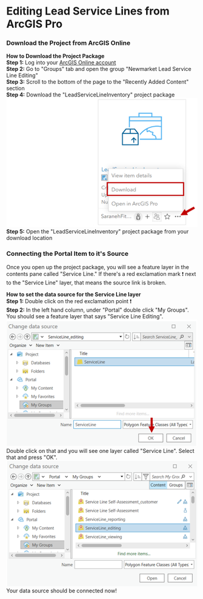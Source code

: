 # Editing Lead Service Lines from ArcGIS Pro
### Download the Project from ArcGIS Online <br>
<B>How to Download the Project Package</B><br>
<B>Step 1:</B> Log into your [ArcGIS Online account](https://www.arcgis.com) <br>
<B>Step 2:</B> Go to "Groups" tab and open the group "Newmarket Lead Service Line Editing"<br>
<B>Step 3:</B> Scroll to the bottom of the page to the "Recently Added Content" section<br>
<B>Step 4:</B> Download the "LeadServiceLineInventory" project package<br>
![image](media/downloadpkg.PNG) <br>
<B>Step 5:</B> Open the "LeadServiceLineInventory" project package from your download location<br>
### Connecting the Portal Item to it's Source
Once you open up the project package, you will see a feature layer in the contents pane called "Service Line." If there's a red exclamation mark ❗ next to the "Service Line" layer, that means the source link is broken.<br>

<B>How to set the data source for the Service Line layer</B><br>
<B>Step 1:</B> Double click on the red exclamation point ❗<br>
<B>Step 2:</B> In the left hand column, under "Portal" double click "My Groups". You should see a feature layer that says "Service Line Editing".<br>
![image](media/serviceline.PNG) <br>
Double click on that and you will see one layer called "Service Line". Select that and press "OK".<br>
![image](media/servicelineok.PNG) <br>
 Your data source should be connected now!
 
